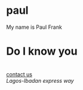 # paul
My name is Paul Frank 
<H1> Do I know you</H1><br/><a href=mailto: mperoreue@gmail.com>contact us</a><br/>
<em> <addr>Lagos-Ibadan express way</addr>
